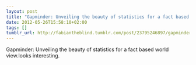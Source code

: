 ```yaml
---
layout: post
title: "Gapminder: Unveiling the beauty of statistics for a fact based world view."
date: 2012-05-26T15:58:10+02:00
tags: []
tumblr_url: http://fabiantheblind.tumblr.com/post/23795246897/gapminder-unveiling-the-beauty-of-statistics-for-a
---
```

Gapminder: Unveiling the beauty of statistics for a fact based world view.looks interesting.
